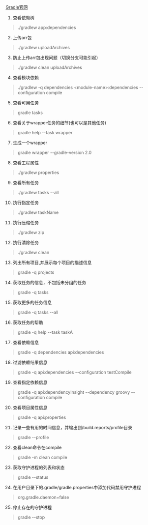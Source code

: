 [Gradle官网](https://gradle.org/)

1. 查看依赖树
> ./gradlew app:dependencies

2. 上传arr包
> ./gradlew uploadArchives

3. 防止上传arr包出现问题（切换分支可能引起）
> ./gradlew clean uploadArchives

4. 查看模块依赖
> ./gradlew -q dependencies &#60;module-name&#62;:dependencies --configuration compile

5. 查看可用任务
> gradle tasks

6. 查看关于wrapper任务的细节(也可以是其他任务)
> gradle help --task wrapper

7. 生成一个wrapper
> gradle wrapper --gradle-version 2.0

8. 查看工程属性
> ./gradlew properties

9. 查看所有任务
> ./gradlew tasks --all

10. 执行指定任务
> ./gradlew taskName

11. 执行压缩任务
> ./gradlew zip

12. 执行清除任务
> ./gradlew clean

13. 列出所有项目,并展示每个项目的描述信息
> gradle -q projects

14. 获取任务的信息，不包括未分组的任务
> gradle -q tasks

15. 获取更多的任务信息
> gradle -q tasks --all

16. 获取任务的帮助
> gradle -q help --task taskA

17. 查看依赖信息
> gradle -q dependencies api:dependencies

18. 过滤依赖结果信息
> gradle -q api:dependencies --configuration testCompile

19. 查看指定依赖信息
> gradle -q api:dependencyInsight --dependency groovy --configuration compile

20. 查看项目属性信息
> gradle -q api:properties

21. 记录一些有用的时间信息，并输出到/build.reports/profile目录
> gradle --profile

22. 查看clean命令在compile
> gradle -m clean compile

23. 获取守护进程的列表和状态
> gradle --status

24. 在用户目录下的.gradle/gradle.properties中添加代码禁用守护进程
> org.gradle.daemon=false

25. 停止存在的守护进程
> gradle --stop





